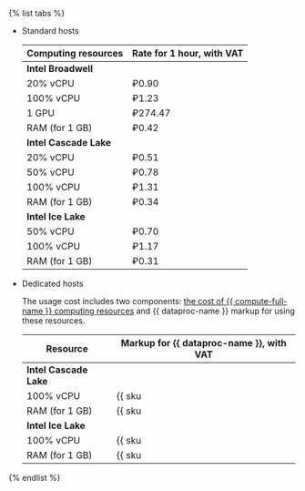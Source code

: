 {% list tabs %}

- Standard hosts

    | Computing resources    | Rate for 1 hour, with VAT |
    |------------------------|------------------------------|
    | **Intel Broadwell**                                |
    | 20% vCPU               | ₽0.90                     |
    | 100% vCPU              | ₽1.23                     |
    | 1 GPU                  | ₽274.47                   |
    | RAM (for 1 GB)         | ₽0.42                     |
    | **Intel Cascade Lake**                        |
    | 20% vCPU               | ₽0.51                     |
    | 50% vCPU               | ₽0.78                     |
    | 100% vCPU              | ₽1.31                     |
    | RAM (for 1 GB)         | ₽0.34                     |
    | **Intel Ice Lake**                            |
    | 50% vCPU               | ₽0.70                     |
    | 100% vCPU              | ₽1.17                     |
    | RAM (for 1 GB)         | ₽0.31                     |


- Dedicated hosts

    The usage cost includes two components: [the cost of {{ compute-full-name }} computing resources](../../compute/pricing.md#prices-dedicated-host) and {{ dataproc-name }} markup for using these resources.

    | Resource | Markup for {{ dataproc-name }}, with VAT |
    |------------------------|-------------------------|
    | **Intel Cascade Lake**                                                  |
    | 100% vCPU              | {{ sku|RUB|mdb.dataproc.v2.cpu.c100|string }}  |
    | RAM (for 1 GB)          | {{ sku|RUB|mdb.dataproc.v2.ram|string }}       |
    | **Intel Ice Lake**                                                   |
    | 100% vCPU              | {{ sku|RUB|mdb.dataproc.v3.cpu.c100|string }}  |
    | RAM (for 1 GB)          | {{ sku|RUB|mdb.dataproc.v3.ram|string }}       |

{% endlist %}